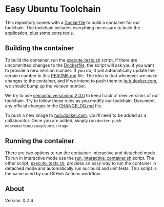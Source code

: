 # Easy Ubuntu Toolchain

This repository comes with a [Dockerfile](Dockerfile) to build a container for our toolchain. The toolchain includes everything necessary to build the application, plus some extra tools.

## Building the container

To build the container, run the [execute_tests.sh](../execute_tests.sh) script. If there are uncommitted changes to the [Dockerfile](Dockerfile), the script will ask you if you want to provide a new version number. If you do, it will automatically update the version number in this [README.md](README.md) file. The idea is that whenever we make changes to the container, and if we intend to push them to [hub.docker.com](https://hub.docker.com/repository/docker/mooremachine/easyubuntu), we should bump up the version number.

We try to use [semantic versioning 2.0.0](https://semver.org/spec/v2.0.0.html) to keep track of new versions of our toolchain. Try to follow these rules as you modify our toolchain. Document any official changes in the [CHANGELOG.md](CHANGELOG.md) file.

To push a new image to [hub.docker.com](https://hub.docker.com/repository/docker/mooremachine/easyubuntu), you'll need to be added as a collaborator. Once you are added, simply run `docker push mooremachine/easyubuntu:<tag>`.

## Running the container

There are two options to run the container: interactive and detached mode. To run in interactive mode use the [run_interactive_container.sh](../run_interactive_container.sh) script. The other script, [execute_tests.sh](../execute_tests.sh), provides an easy way to run the container in detached mode and automatically run our build and unit tests. This script is the same used by our GitHub Actions workflow.

## About

Version: 0.2.4
